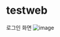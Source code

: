 # testweb
로그인 화면
![image](https://user-images.githubusercontent.com/109400761/225248426-adfe8710-e20d-48b4-b2dc-120b61109438.png)
